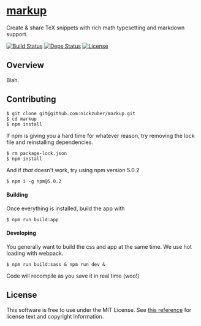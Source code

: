 
[markup](https://github.com/nickzuber/markup)
========

Create & share TeX snippets with rich math typesetting and markdown support.

[![Build Status](https://travis-ci.org/nickzuber/markup.svg?branch=master)]()
[![Deps Status](https://david-dm.org/nickzuber/markup/status.svg)]()
[![License](https://img.shields.io/badge/license-MIT%20Licence-blue.svg)]()

Overview
--------

Blah.

Contributing
-----

```
$ git clone git@github.com:nickzuber/markup.git
$ cd markup
$ npm install
```

If npm is giving you a hard time for whatever reason, try removing the lock file and reinstalling dependencies.

```
$ rm package-lock.json
$ npm install
```

And if _that_ doesn't work, try using npm version 5.0.2

```
$ npm i -g npm@5.0.2
```

#### Building

Once everything is installed, build the app with

```
$ npm run build:app
```

#### Developing

You generally want to build the css and app at the same time. We use hot loading with webpack. 

```
$ npm run build:sass & npm run dev &
```

Code will recompile as you save it in real time (woo!)

License
-------

This software is free to use under the MIT License. See [this reference](https://opensource.org/licenses/MIT) for license text and copyright information.